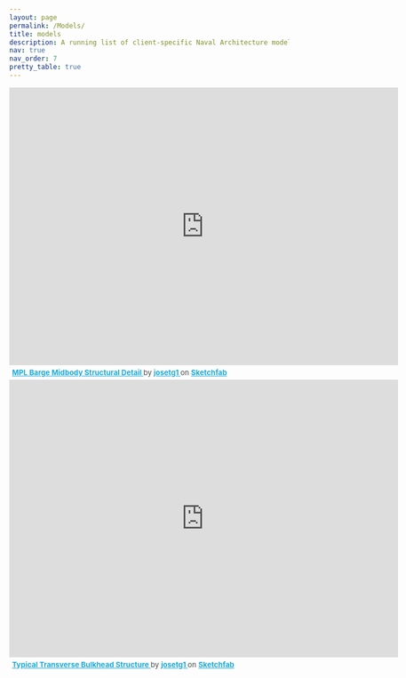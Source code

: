 ```yaml
---
layout: page
permalink: /Models/
title: models
description: A running list of client-specific Naval Architecture models 
nav: true
nav_order: 7
pretty_table: true
---
```


<div class="sketchfab-embed-wrapper"> <iframe width="700" height="500" title="MPL Barge Midbody Structural Detail" frameborder="0" allowfullscreen mozallowfullscreen="true" webkitallowfullscreen="true" allow="autoplay; fullscreen; xr-spatial-tracking" xr-spatial-tracking execution-while-out-of-viewport execution-while-not-rendered web-share src="https://sketchfab.com/models/a82619048b254ffba8ee7782da5627e5/embed"> </iframe> <p style="font-size: 13px; font-weight: normal; margin: 5px; color: #4A4A4A;"> <a href="https://sketchfab.com/3d-models/mpl-barge-midbody-structural-detail-a82619048b254ffba8ee7782da5627e5?utm_medium=embed&utm_campaign=share-popup&utm_content=a82619048b254ffba8ee7782da5627e5" target="_blank" rel="nofollow" style="font-weight: bold; color: #1CAAD9;"> MPL Barge Midbody Structural Detail </a> by <a href="https://sketchfab.com/josetg1?utm_medium=embed&utm_campaign=share-popup&utm_content=a82619048b254ffba8ee7782da5627e5" target="_blank" rel="nofollow" style="font-weight: bold; color: #1CAAD9;"> josetg1 </a> on <a href="https://sketchfab.com?utm_medium=embed&utm_campaign=share-popup&utm_content=a82619048b254ffba8ee7782da5627e5" target="_blank" rel="nofollow" style="font-weight: bold; color: #1CAAD9;">Sketchfab</a></p></div>

<div class="sketchfab-embed-wrapper"> <iframe width="700" height="500" title="Typical Transverse Bulkhead Structure" frameborder="0" allowfullscreen mozallowfullscreen="true" webkitallowfullscreen="true" allow="autoplay; fullscreen; xr-spatial-tracking" xr-spatial-tracking execution-while-out-of-viewport execution-while-not-rendered web-share src="https://sketchfab.com/models/560b4791ba104feebc5bb2a06389b116/embed"> </iframe> <p style="font-size: 13px; font-weight: normal; margin: 5px; color: #4A4A4A;"> <a href="https://sketchfab.com/3d-models/typical-transverse-bulkhead-structure-560b4791ba104feebc5bb2a06389b116?utm_medium=embed&utm_campaign=share-popup&utm_content=560b4791ba104feebc5bb2a06389b116" target="_blank" rel="nofollow" style="font-weight: bold; color: #1CAAD9;"> Typical Transverse Bulkhead Structure </a> by <a href="https://sketchfab.com/josetg1?utm_medium=embed&utm_campaign=share-popup&utm_content=560b4791ba104feebc5bb2a06389b116" target="_blank" rel="nofollow" style="font-weight: bold; color: #1CAAD9;"> josetg1 </a> on <a href="https://sketchfab.com?utm_medium=embed&utm_campaign=share-popup&utm_content=560b4791ba104feebc5bb2a06389b116" target="_blank" rel="nofollow" style="font-weight: bold; color: #1CAAD9;">Sketchfab</a></p></div>
